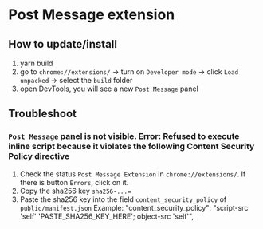 # Post Message extension

## How to update/install

1. yarn build
2. go to `chrome://extensions/` -> turn on `Developer mode` -> click `Load unpacked` -> select the `build` folder
3. open DevTools, you will see a new `Post Message` panel

## Troubleshoot

### `Post Message` panel is not visible. Error: Refused to execute inline script because it violates the following Content Security Policy directive

1. Check the status `Post Message Extension` in `chrome://extensions/`. If there is button `Errors`, click on it.
2. Copy the sha256 key `sha256-...=`
3. Paste the sha256 key into the field `content_security_policy` of `public/manifest.json`
   Example: "content_security_policy": "script-src 'self' 'PASTE_SHA256_KEY_HERE'; object-src 'self'",

